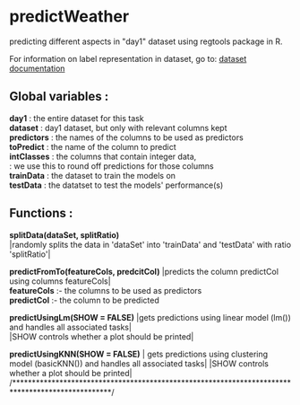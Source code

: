 # predictWeather  
predicting different aspects in "day1" dataset using regtools package in R.

For information on label representation in dataset, go to:
[dataset documentation](https://rstudio-pubs-static.s3.amazonaws.com/98995_27868fd8b4994930833443c7ae31fce6)
## Global variables :
__day1__       : the entire dataset for this task  
__dataset__    : day1 dataset, but only with relevant columns kept  
__predictors__ : the names of the columns to be used as predictors  
__toPredict__  : the name of the column to predict  
__intClasses__ : the columns that contain integer data,  
               : we use this to round off predictions for those columns  
__trainData__  : the dataset to train the models on  
__testData__   : the datatset to test the models' performance(s)  

## Functions :
  
__splitData(dataSet, splitRatio)__  
|randomly splits the data in 'dataSet' into 'trainData' and 'testData' with ratio 'splitRatio'|  
  
__predictFromTo(featureCols, predcitCol)__
|predicts the column predictCol using columns featureCols|  
  __featureCols__ :- the columns to be used as predictors  
  __predictCol__  :- the column to be predicted  

__predictUsingLm(SHOW = FALSE)__ 
|gets predictions using linear model (lm()) and handles all associated tasks|  
|SHOW controls whether a plot should be printed|  


__predictUsingKNN(SHOW = FALSE)__ 
| gets predictions using clustering model (basicKNN()) and handles all associated tasks|
|SHOW controls whether a plot should be printed|
/*************************************************************************************************/
